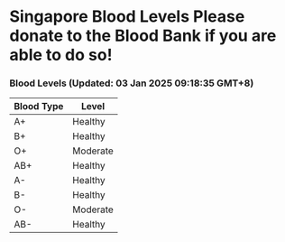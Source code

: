 Singapore Blood Levels
 Please donate to the Blood Bank if you are able to do so!
================================================================================================================================

### Blood Levels (Updated: 03 Jan 2025 09:18:35 GMT+8)
| Blood Type | Level     |
|------------|-----------|
| A+     | Healthy |
| B+     | Healthy |
| O+     | Moderate |
| AB+     | Healthy |
| A-     | Healthy |
| B-     | Healthy |
| O-     | Moderate |
| AB-     | Healthy |
